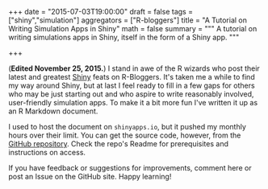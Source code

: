 +++
date = "2015-07-03T19:00:00"
draft = false
tags = ["shiny","simulation"]
aggregators = ["R-bloggers"]
title = "A Tutorial on Writing Simulation Apps in Shiny"
math = false
summary = """
A tutorial on writing simulations apps in Shiny, itself in the form of a Shiny app.
"""

+++


(**Edited November 25, 2015.**)  I stand in awe of the R wizards who post their latest and greatest <a href = "http://shiny.rstudio.com" target ="_blank">Shiny</a> feats on R-Bloggers.  It's taken me a while to find my way around Shiny, but at last I feel ready to fill in a few gaps for others who may be just starting out and who aspire to write reasonably involved, user-friendly simulation apps.  To make it a bit more fun I've written it up as an R Markdown document.

I used to host the document on `shinyapps.io`, but it pushed my monthly hours over their limit.  You can get the source code, however, from the <a href="https://github.com/homerhanumat/shinyTutorials" target="_blank">GitHub repository</a>.  Check the repo's Readme for prerequisites and instructions on access.

If you have feedback or suggestions for improvements, comment here or post an Issue on the GitHub site.  Happy learning!
